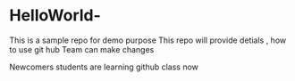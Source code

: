 # HelloWorld-
This is a sample repo for demo purpose 
This repo will provide detials , how to use git hub
Team can make changes 


Newcomers students are learning github class now 
